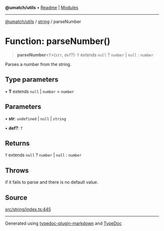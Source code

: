 **@umatch/utils** • [Readme](../../index.md) \| [Modules](../../modules.md)

***

[@umatch/utils](../../modules.md) / [string](../index.md) / parseNumber

# Function: parseNumber()

> **parseNumber**\<`T`\>(`str`, `def`?): `T` extends `null` ? `number` \| `null` : `number`

Parses a number from the string.

## Type parameters

• **T** extends `null` \| `number` = `number`

## Parameters

• **str**: `undefined` \| `null` \| `string`

• **def?**: `T`

## Returns

`T` extends `null` ? `number` \| `null` : `number`

## Throws

if it fails to parse and there is no default value.

## Source

[src/string/index.ts:445](https://github.com/umatch-oficial/utils/blob/1813ff9/src/string/index.ts#L445)

***

Generated using [typedoc-plugin-markdown](https://www.npmjs.com/package/typedoc-plugin-markdown) and [TypeDoc](https://typedoc.org/)
